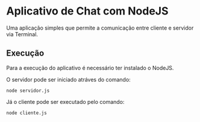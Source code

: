# Aplicativo de Chat com NodeJS

Uma aplicação simples que permite a comunicação entre cliente e servidor via Terminal.


## Execução
Para a execução do aplicativo é necessário ter instalado o NodeJS.

O servidor pode ser iniciado atráves do comando:

    node servidor.js

Já o cliente pode ser executado pelo comando:

    node cliente.js
